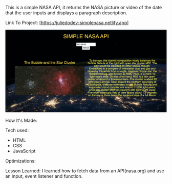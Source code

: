 This is a simple NASA API, it returns the NASA picture or video of the date that the user inputs and displays a paragraph description.

Link To Project: [https://juliedodev-simplenasa.netlify.app]

<img src="simplenasa.png">

How It's Made:

Tech used: 
<ul>
<li>HTML</li>
<li>CSS</li>
<li>JavaScript</li>
</ul>

Optimizations:

Lesson Learned:
I learned how to fetch data from an API(nasa.org) and use an input, event listener and function.
